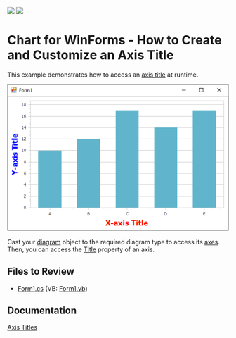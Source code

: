 <!-- default badges list -->
[![](https://img.shields.io/badge/Open_in_DevExpress_Support_Center-FF7200?style=flat-square&logo=DevExpress&logoColor=white)](https://supportcenter.devexpress.com/ticket/details/E1366)
[![](https://img.shields.io/badge/📖_How_to_use_DevExpress_Examples-e9f6fc?style=flat-square)](https://docs.devexpress.com/GeneralInformation/403183)
<!-- default badges end -->

# Chart for WinForms -  How to Create and Customize an Axis Title

This example demonstrates how to access an [axis title](https://docs.devexpress.com/WindowsForms/5801/controls-and-libraries/chart-control/axes/axis-titles?p=netframework) at runtime.

![Chart](images/chart.png)

Cast your [diagram](https://docs.devexpress.com/WindowsForms/DevExpress.XtraCharts.ChartControl.Diagram?p=netframework) object to the required diagram type to access its [axes](https://docs.devexpress.com/WindowsForms/5779/controls-and-libraries/chart-control/diagram/axes). Then, you can access the [Title](https://docs.devexpress.com/CoreLibraries/DevExpress.XtraCharts.Axis2D.Title?p=netframework) property of an axis.

## Files to Review

* [Form1.cs](./CS/AxisTitle/Form1.cs) (VB: [Form1.vb](./VB/AxisTitle/Form1.vb))

## Documentation

[Axis Titles](https://docs.devexpress.com/WindowsForms/5801/controls-and-libraries/chart-control/axes/axis-titles)
